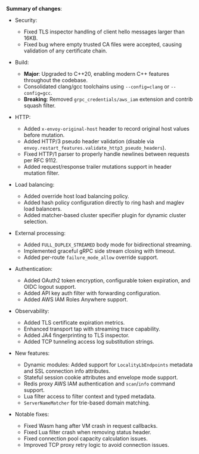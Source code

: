 **Summary of changes**:

* Security:
  - Fixed TLS inspector handling of client hello messages larger than 16KB.
  - Fixed bug where empty trusted CA files were accepted, causing validation of any certificate chain.

* Build:
  - **Major**: Upgraded to C++20, enabling modern C++ features throughout the codebase.
  - Consolidated clang/gcc toolchains using ``--config=clang`` or ``--config=gcc``.
  - **Breaking**: Removed ``grpc_credentials/aws_iam`` extension and contrib squash filter.

* HTTP:
  - Added ``x-envoy-original-host`` header to record original host values before mutation.
  - Added HTTP/3 pseudo header validation (disable via ``envoy.restart_features.validate_http3_pseudo_headers``).
  - Fixed HTTP/1 parser to properly handle newlines between requests per RFC 9112.
  - Added request/response trailer mutations support in header mutation filter.

* Load balancing:
  - Added override host load balancing policy.
  - Added hash policy configuration directly to ring hash and maglev load balancers.
  - Added matcher-based cluster specifier plugin for dynamic cluster selection.

* External processing:
  - Added ``FULL_DUPLEX_STREAMED`` body mode for bidirectional streaming.
  - Implemented graceful gRPC side stream closing with timeout.
  - Added per-route ``failure_mode_allow`` override support.

* Authentication:
  - Added OAuth2 token encryption, configurable token expiration, and OIDC logout support.
  - Added API key auth filter with forwarding configuration.
  - Added AWS IAM Roles Anywhere support.

* Observability:
  - Added TLS certificate expiration metrics.
  - Enhanced transport tap with streaming trace capability.
  - Added JA4 fingerprinting to TLS inspector.
  - Added TCP tunneling access log substitution strings.

* New features:
  - Dynamic modules: Added support for ``LocalityLbEndpoints`` metadata and SSL connection info attributes.
  - Stateful session cookie attributes and envelope mode support.
  - Redis proxy AWS IAM authentication and ``scan``/``info`` command support.
  - Lua filter access to filter context and typed metadata.
  - ``ServerNameMatcher`` for trie-based domain matching.

* Notable fixes:
  - Fixed Wasm hang after VM crash in request callbacks.
  - Fixed Lua filter crash when removing status header.
  - Fixed connection pool capacity calculation issues.
  - Improved TCP proxy retry logic to avoid connection issues.
